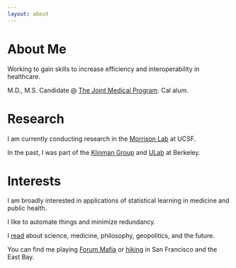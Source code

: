 ```yaml
---
layout: about 
---
```


# About Me
Working to gain skills to increase efficiency and interoperability in healthcare.

M.D., M.S. Candidate @ [The Joint Medical Program](https://publichealth.berkeley.edu/academics/joint-medical-program/). Cal alum.
<br/>

# Research
I am currently conducting research in the [Morrison Lab](https://morrisonlab.ucsf.edu/) at UCSF. 

In the past, I was part of the [Klinman Group](http://www.cchem.berkeley.edu/jukgrp/klinman_group/Home.html) and [ULab](https://ulab.berkeley.edu/labs/bio) at Berkeley.
<br/>

# Interests
I am broadly interested in applications of statistical learning in medicine and public health. 

I like to automate things and minimize redundancy.

I [read](https://www.goodreads.com/user/show/108682054-philip-shih) about science, medicine, philosophy, geopolitics, and the future.

You can find me playing [Forum Mafia](https://www.sc2mafia.com/forum/) or [hiking](https://www.alltrails.com/members/philip-shih-2?ref=header) in San Francisco and the East Bay. 

